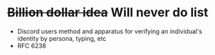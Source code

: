 # ~~Billion dollar idea~~ Will never do list

- Discord users method and apparatus for verifying an individual's identity by persona, typing, etc
- RFC 6238

